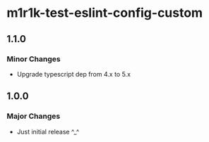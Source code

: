 # m1r1k-test-eslint-config-custom

## 1.1.0

### Minor Changes

- Upgrade typescript dep from 4.x to 5.x

## 1.0.0

### Major Changes

- Just initial release ^\_^
